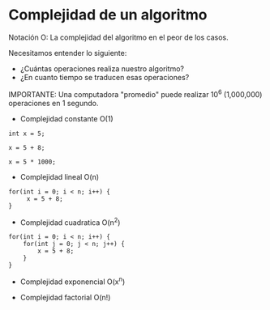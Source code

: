# Complejidad de un algoritmo

Notación O: La complejidad del algoritmo en el peor de los casos.

Necesitamos entender lo siguiente:
- ¿Cuántas operaciones realiza nuestro algoritmo?
- ¿En cuanto tiempo se traducen esas operaciones?

IMPORTANTE: Una computadora "promedio" puede realizar 10<sup>6</sup> (1,000,000) operaciones en 1 segundo. 

* Complejidad constante O(1)

```int x = 5;```

```x = 5 + 8;```

```x = 5 * 1000;```
* Complejidad lineal O(n)
```
for(int i = 0; i < n; i++) {
     x = 5 + 8;
}
```
* Complejidad cuadratica O(n<sup>2</sup>)

```
for(int i = 0; i < n; i++) {
    for(int j = 0; j < n; j++) {
        x = 5 + 8;
    }
}
```

* Complejidad exponencial O(x<sup>n</sup>)

* Complejidad factorial O(n!)

